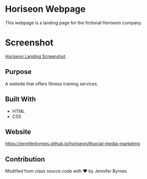 # Horiseon Webpage
This webpage is a landing page for the fictional Horiseon company. 

# Screenshot
[Horiseon Landing Screenshot](assets/images/screen-shot.png).

## Purpose
A website that offers fitness training services. 

## Built With
* HTML
* CSS

## Website
https://jenniferbyrnes.github.io/horiseon/#social-media-marketing

## Contribution
Modified from class source code with ❤️ by Jennifer Byrnes
